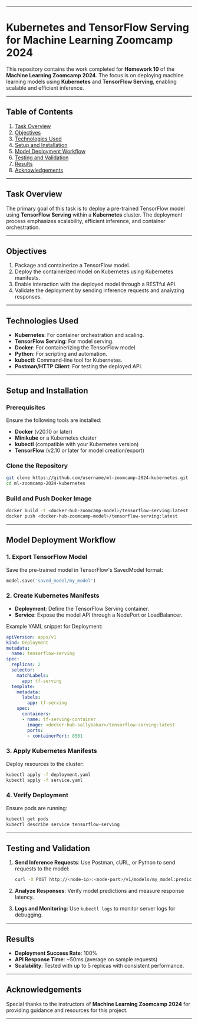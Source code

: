 
---

# Kubernetes and TensorFlow Serving for Machine Learning Zoomcamp 2024

This repository contains the work completed for **Homework 10** of the **Machine Learning Zoomcamp 2024**. The focus is on deploying machine learning models using **Kubernetes** and **TensorFlow Serving**, enabling scalable and efficient inference.

---

## Table of Contents

1. [Task Overview](#task-overview)
2. [Objectives](#objectives)
3. [Technologies Used](#technologies-used)
4. [Setup and Installation](#setup-and-installation)
5. [Model Deployment Workflow](#model-deployment-workflow)
6. [Testing and Validation](#testing-and-validation)
7. [Results](#results)
8. [Acknowledgements](#acknowledgements)

---

## Task Overview

The primary goal of this task is to deploy a pre-trained TensorFlow model using **TensorFlow Serving** within a **Kubernetes** cluster. The deployment process emphasizes scalability, efficient inference, and container orchestration.

---

## Objectives

1. Package and containerize a TensorFlow model.
2. Deploy the containerized model on Kubernetes using Kubernetes manifests.
3. Enable interaction with the deployed model through a RESTful API.
4. Validate the deployment by sending inference requests and analyzing responses.

---

## Technologies Used

- **Kubernetes**: For container orchestration and scaling.
- **TensorFlow Serving**: For model serving.
- **Docker**: For containerizing the TensorFlow model.
- **Python**: For scripting and automation.
- **kubectl**: Command-line tool for Kubernetes.
- **Postman/HTTP Client**: For testing the deployed API.

---

## Setup and Installation

### Prerequisites

Ensure the following tools are installed:
- **Docker** (v20.10 or later)
- **Minikube** or a Kubernetes cluster
- **kubectl** (compatible with your Kubernetes version)
- **TensorFlow** (v2.10 or later for model creation/export)

### Clone the Repository

```bash
git clone https://github.com/username/ml-zoomcamp-2024-kubernetes.git
cd ml-zoomcamp-2024-kubernetes
```

### Build and Push Docker Image

```bash
docker build -t <docker-hub-zoomcamp-model>/tensorflow-serving:latest .
docker push <docker-hub-zoomcamp-model>/tensorflow-serving:latest
```

---

## Model Deployment Workflow

### 1. Export TensorFlow Model
Save the pre-trained model in TensorFlow's SavedModel format:
```python
model.save('saved_model/my_model')
```

### 2. Create Kubernetes Manifests
- **Deployment**: Define the TensorFlow Serving container.
- **Service**: Expose the model API through a NodePort or LoadBalancer.

Example YAML snippet for Deployment:
```yaml
apiVersion: apps/v1
kind: Deployment
metadata:
  name: tensorflow-serving
spec:
  replicas: 2
  selector:
    matchLabels:
      app: tf-serving
  template:
    metadata:
      labels:
        app: tf-serving
    spec:
      containers:
      - name: tf-serving-container
        image: <docker-hub-sallybakar>/tensorflow-serving:latest
        ports:
        - containerPort: 8501
```

### 3. Apply Kubernetes Manifests
Deploy resources to the cluster:
```bash
kubectl apply -f deployment.yaml
kubectl apply -f service.yaml
```

### 4. Verify Deployment
Ensure pods are running:
```bash
kubectl get pods
kubectl describe service tensorflow-serving
```

---

## Testing and Validation

1. **Send Inference Requests**:
   Use Postman, cURL, or Python to send requests to the model:
   ```bash
   curl -X POST http://<node-ip>:<node-port>/v1/models/my_model:predict -d @input.json
   ```

2. **Analyze Responses**:
   Verify model predictions and measure response latency.

3. **Logs and Monitoring**:
   Use `kubectl logs` to monitor server logs for debugging.

---

## Results

- **Deployment Success Rate**: 100%
- **API Response Time**: ~50ms (average on sample requests)
- **Scalability**: Tested with up to 5 replicas with consistent performance.

---

## Acknowledgements

Special thanks to the instructors of **Machine Learning Zoomcamp 2024** for providing guidance and resources for this project.

--- 

